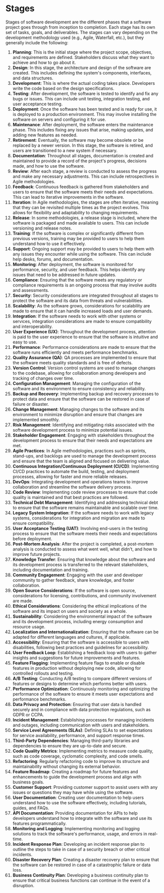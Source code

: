 # Stages

Stages of software development are the different phases that a software project goes through from inception to completion. Each stage has its own set of tasks, goals, and deliverables. The stages can vary depending on the development methodology used (e.g., Agile, Waterfall, etc.), but they generally include the following:

1. **Planning**: This is the initial stage where the project scope, objectives, and requirements are defined. Stakeholders discuss what they want to achieve and how to go about it.
2. **Design**: In this stage, the architecture and design of the software are created. This includes defining the system's components, interfaces, and data structures.
3. **Development**: This is where the actual coding takes place. Developers write the code based on the design specifications.
4. **Testing**: After development, the software is tested to identify and fix any bugs or issues. This can include unit testing, integration testing, and user acceptance testing.
5. **Deployment**: Once the software has been tested and is ready for use, it is deployed to a production environment. This may involve installing the software on servers and configuring it for use.
6. **Maintenance**: After deployment, the software enters the maintenance phase. This includes fixing any issues that arise, making updates, and adding new features as needed.
7. **Retirement**: Eventually, the software may become obsolete or be replaced by a newer version. In this stage, the software is retired, and users are transitioned to a new system if necessary.
8. **Documentation**: Throughout all stages, documentation is created and maintained to provide a record of the project's progress, decisions made, and how to use the software.
9. **Review**: After each stage, a review is conducted to assess the progress and make any necessary adjustments. This can include retrospectives in Agile methodologies.
10. **Feedback**: Continuous feedback is gathered from stakeholders and users to ensure that the software meets their needs and expectations. This can lead to iterative improvements in the software.
11. **Iteration**: In Agile methodologies, the stages are often iterative, meaning that they can be revisited multiple times as the project evolves. This allows for flexibility and adaptability to changing requirements.
12. **Release**: In some methodologies, a release stage is included, where the software is packaged and made available to users. This can include versioning and release notes.
13. **Training**: If the software is complex or significantly different from previous versions, training may be provided to users to help them understand how to use it effectively.
14. **Support**: Ongoing support may be provided to users to help them with any issues they encounter while using the software. This can include help desks, forums, and documentation.
15. **Monitoring**: After deployment, the software is monitored for performance, security, and user feedback. This helps identify any issues that need to be addressed in future updates.
16. **Compliance**: Ensuring that the software meets any regulatory or compliance requirements is an ongoing process that may involve audits and assessments.
17. **Security**: Security considerations are integrated throughout all stages to protect the software and its data from threats and vulnerabilities.
18. **Scalability**: As the software grows, considerations for scalability are made to ensure that it can handle increased loads and user demands.
19. **Integration**: If the software needs to work with other systems or services, integration considerations are made to ensure compatibility and interoperability.
20. **User Experience (UX)**: Throughout the development process, attention is paid to the user experience to ensure that the software is intuitive and easy to use.
21. **Performance**: Performance considerations are made to ensure that the software runs efficiently and meets performance benchmarks.
22. **Quality Assurance (QA)**: QA processes are implemented to ensure that the software meets quality standards and is free of defects.
23. **Version Control**: Version control systems are used to manage changes to the codebase, allowing for collaboration among developers and tracking of changes over time.
24. **Configuration Management**: Managing the configuration of the software and its environment to ensure consistency and reliability.
25. **Backup and Recovery**: Implementing backup and recovery processes to protect data and ensure that the software can be restored in case of failure or disaster.
26. **Change Management**: Managing changes to the software and its environment to minimize disruption and ensure that changes are implemented smoothly.
27. **Risk Management**: Identifying and mitigating risks associated with the software development process to minimize potential issues.
28. **Stakeholder Engagement**: Engaging with stakeholders throughout the development process to ensure that their needs and expectations are met.
29. **Agile Practices**: In Agile methodologies, practices such as sprints, stand-ups, and backlogs are used to manage the development process and ensure that the team is aligned and focused on delivering value.
30. **Continuous Integration/Continuous Deployment (CI/CD)**: Implementing CI/CD practices to automate the build, testing, and deployment processes, allowing for faster and more reliable releases.
31. **DevOps**: Integrating development and operations teams to improve collaboration and streamline the software delivery process.
32. **Code Review**: Implementing code review processes to ensure that code quality is maintained and that best practices are followed.
33. **Technical Debt Management**: Identifying and addressing technical debt to ensure that the software remains maintainable and scalable over time.
34. **Legacy System Integration**: If the software needs to work with legacy systems, considerations for integration and migration are made to ensure compatibility.
35. **User Acceptance Testing (UAT)**: Involving end-users in the testing process to ensure that the software meets their needs and expectations before deployment.
36. **Post-Mortem Analysis**: After the project is completed, a post-mortem analysis is conducted to assess what went well, what didn't, and how to improve future projects.
37. **Knowledge Transfer**: Ensuring that knowledge about the software and its development process is transferred to the relevant stakeholders, including documentation and training.
38. **Community Engagement**: Engaging with the user and developer community to gather feedback, share knowledge, and foster collaboration.
39. **Open Source Considerations**: If the software is open source, considerations for licensing, contributions, and community involvement are made.
40. **Ethical Considerations**: Considering the ethical implications of the software and its impact on users and society as a whole.
41. **Sustainability**: Considering the environmental impact of the software and its development process, including energy consumption and resource usage.
42. **Localization and Internationalization**: Ensuring that the software can be adapted for different languages and cultures, if applicable.
43. **Accessibility**: Ensuring that the software is accessible to users with disabilities, following best practices and guidelines for accessibility.
44. **User Feedback Loop**: Establishing a feedback loop with users to gather insights and suggestions for future improvements and features.
45. **Feature Flagging**: Implementing feature flags to enable or disable features in production without deploying new code, allowing for controlled rollouts and testing.
46. **A/B Testing**: Conducting A/B testing to compare different versions of features or designs to determine which performs better with users.
47. **Performance Optimization**: Continuously monitoring and optimizing the performance of the software to ensure it meets user expectations and performance benchmarks.
48. **Data Privacy and Protection**: Ensuring that user data is handled securely and in compliance with data protection regulations, such as GDPR or CCPA.
49. **Incident Management**: Establishing processes for managing incidents and outages, including communication with users and stakeholders.
50. **Service Level Agreements (SLAs)**: Defining SLAs to set expectations for service availability, performance, and support response times.
51. **Third-Party Dependencies**: Managing third-party libraries and dependencies to ensure they are up-to-date and secure.
52. **Code Quality Metrics**: Implementing metrics to measure code quality, such as code coverage, cyclomatic complexity, and code smells.
53. **Refactoring**: Regularly refactoring code to improve its structure and maintainability without changing its external behavior.
54. **Feature Roadmap**: Creating a roadmap for future features and enhancements to guide the development process and align with business goals.
55. **Customer Support**: Providing customer support to assist users with any issues or questions they may have while using the software.
56. **User Documentation**: Creating user documentation to help users understand how to use the software effectively, including tutorials, guides, and FAQs.
57. **API Documentation**: Providing documentation for APIs to help developers understand how to integrate with the software and use its features programmatically.
58. **Monitoring and Logging**: Implementing monitoring and logging solutions to track the software's performance, usage, and errors in real-time.
59. **Incident Response Plan**: Developing an incident response plan to outline the steps to take in case of a security breach or other critical incidents.
60. **Disaster Recovery Plan**: Creating a disaster recovery plan to ensure that the software can be restored in case of a catastrophic failure or data loss.
61. **Business Continuity Plan**: Developing a business continuity plan to ensure that critical business functions can continue in the event of a disruption.